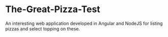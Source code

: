 # The-Great-Pizza-Test
An interesting web application developed in Angular and NodeJS for listing pizzas and select topping on these.
